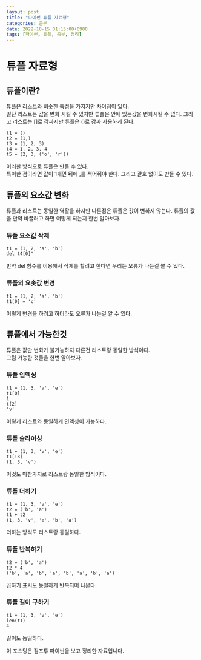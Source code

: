 ```yaml
---
layout: post
title: "파이썬 튜플 자료형"
categories: 공부
date: 2022-10-15 01:15:00+0900
tags: [파이썬, 튜플, 공부, 정리]
---
```

# 튜플 자료형

## 튜플이란?
튜플은 리스트와 비슷한 특성을 가지지만 차이점이 있다.  
일단 리스트는 값을 변화 시킬 수 있지만 튜플은 안에 있는값을 변화시킬 수 없다.
그리고 리스트는 []로 감싸지만 튜플은 ()로 감싸 사용하게 된다.

```
t1 = ()
t2 = (1,)
t3 = (1, 2, 3)
t4 = 1, 2, 3, 4
t5 = (2, 3, ('o', 'r'))
```
이러한 방식으로 튜플은 만들 수 있다.  
특이한 점이라면 값이 1개면 뒤에 ,를 적어줘야 한다.
그리고 괄호 없이도 만들 수 있다.  

## 튜플의 요소값 변화
튜플과 리스트는 동일한 역활을 하지만 다른점은 튜플은 값이 변하지 않는다.
튜플의 값을 만약 바꿀려고 하면 어떻게 되는지 한번 알아보자.

### 튜플 요소값 삭제 
```
t1 = (1, 2, 'a', 'b')
del t4[0]"
```
만약 del 함수를 이용해서 삭제를 할려고 한다면 우리는 오류가 나는걸 볼 수 있다.

### 튜플의 요솟값 변경
```
t1 = (1, 2, 'a', 'b')
t1[0] = 'c'
```
이렇게 변경을 하려고 하더라도 오류가 나는걸 알 수 있다.

## 튜플에서 가능한것
튜플은 값만 변화가 불가능하지 다른건 리스트랑 동일한 방식이다.  
그럼 가능한 것들을 한번 알아보자.

### 튜플 인덱싱
```
t1 = (1, 3, 'v', 'e')
t1[0]
1
t[2]
'v'
```
이렇게 리스트와 동일하게 인덱싱이 가능하다.

### 튜플 슬라이싱
```
t1 = (1, 3, 'v', 'e')
t1[:3]
(1, 3, 'v')
```
이것도 마찬가지로 리스트랑 동일한 방식이다.

### 튜플 더하기
```
t1 = (1, 3, 'v', 'e')
t2 = ('b', 'a')
t1 + t2
(1, 3, 'v', 'e', 'b', 'a')
```
더하는 방식도 리스트랑 동일하다.

### 튜플 반복하기
```
t2 = ('b', 'a')
t2 * 4
('b', 'a', 'b', 'a', 'b', 'a', 'b', 'a')
```
곱하기 표시도 동일하게 반복되어 나온다.

### 튜플 길이 구하기
```
t1 = (1, 3, 'v', 'e')
len(t1)
4
```
길이도 동일하다.


이 포스팅은 점프투 파이썬을 보고 정리한 자료입니다.
